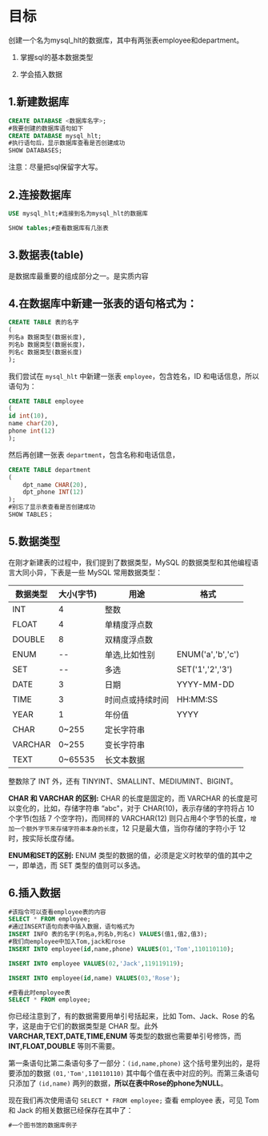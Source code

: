 # 目标

创建一个名为mysql_hlt的数据库，其中有两张表employee和department。

1. 掌握sql的基本数据类型

2. 学会插入数据

## 1.新建数据库

```sql
CREATE DATABASE <数据库名字>;
#我要创建的数据库语句如下
CREATE DATABASE mysql_hlt;
#执行语句后，显示数据库查看是否创建成功
SHOW DATABASES;
```

注意：尽量把sql保留字大写。

## 2.连接数据库

```sql
USE mysql_hlt;#连接到名为mysql_hlt的数据库

SHOW tables;#查看数据库有几张表
```

## 3.数据表(table)

是数据库最重要的组成部分之一。是实质内容

## 4.在数据库中新建一张表的语句格式为：

```sql
CREATE TABLE 表的名字
(
列名a 数据类型(数据长度),
列名b 数据类型(数据长度)，
列名c 数据类型(数据长度)
);
```

我们尝试在 `mysql_hlt` 中新建一张表 `employee`，包含姓名，ID 和电话信息，所以语句为：

```sql
CREATE TABLE employee 
(
id int(10),
name char(20),
phone int(12)
);
```

然后再创建一张表 `department`，包含名称和电话信息，

```sql
CREATE TABLE department
(
    dpt_name CHAR(20),
    dpt_phone INT(12)
);
#别忘了显示表查看是否创建成功
SHOW TABLES；
```

## 5.数据类型

在刚才新建表的过程中，我们提到了数据类型，MySQL 的数据类型和其他编程语言大同小异，下表是一些 MySQL 常用数据类型：

| 数据类型    | 大小(字节)  | 用途       | 格式                |
| ------- | ------- | -------- | ----------------- |
| INT     | 4       | 整数       |                   |
| FLOAT   | 4       | 单精度浮点数   |                   |
| DOUBLE  | 8       | 双精度浮点数   |                   |
| ENUM    | --      | 单选,比如性别  | ENUM('a','b','c') |
| SET     | --      | 多选       | SET('1','2','3')  |
| DATE    | 3       | 日期       | YYYY-MM-DD        |
| TIME    | 3       | 时间点或持续时间 | HH:MM:SS          |
| YEAR    | 1       | 年份值      | YYYY              |
| CHAR    | 0~255   | 定长字符串    |                   |
| VARCHAR | 0~255   | 变长字符串    |                   |
| TEXT    | 0~65535 | 长文本数据    |                   |

整数除了 INT 外，还有 TINYINT、SMALLINT、MEDIUMINT、BIGINT。

**CHAR 和 VARCHAR 的区别:** CHAR 的长度是固定的，而 VARCHAR 的长度是可以变化的，比如，存储字符串 “abc"，对于 CHAR(10)，表示存储的字符将占 10 个字节(包括 7 个空字符)，而同样的 VARCHAR(12) 则只占用4个字节的长度，`增加一个额外字节来存储字符串本身的长度`，12 只是最大值，当你存储的字符小于 12 时，按实际长度存储。

**ENUM和SET的区别:** ENUM 类型的数据的值，必须是定义时枚举的值的其中之一，即单选，而 SET 类型的值则可以多选。

## 6.插入数据

```sql
#该指令可以查看employee表的内容
SELECT * FROM employee;
#通过INSERT语句向表中插入数据，语句格式为
INSERT INFO 表的名字(列名a,列名b,列名c) VALUES(值1,值2,值3);
#我们向employee中加入Tom,jack和rose
INSERT INTO employee(id,name,phone) VALUES(01,'Tom',110110110);

INSERT INTO employee VALUES(02,'Jack',119119119);

INSERT INTO employee(id,name) VALUES(03,'Rose');

#查看此时employee表
SELECT * FROM employee;
```

你已经注意到了，有的数据需要用单引号括起来，比如 Tom、Jack、Rose 的名字，这是由于它们的数据类型是 CHAR 型。此外 **VARCHAR,TEXT,DATE,TIME,ENUM** 等类型的数据也需要单引号修饰，而 **INT,FLOAT,DOUBLE** 等则不需要。

第一条语句比第二条语句多了一部分：`(id,name,phone)` 这个括号里列出的，是将要添加的数据 `(01,'Tom',110110110)` 其中每个值在表中对应的列。而第三条语句只添加了 `(id,name)` 两列的数据，**所以在表中Rose的phone为NULL**。

现在我们再次使用语句 `SELECT * FROM employee;` 查看 employee 表，可见 Tom 和 Jack 的相关数据已经保存在其中了：

```sql
#一个图书馆的数据库例子
```
